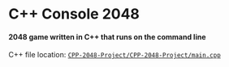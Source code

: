 # C++ Console 2048

#### 2048 game written in C++ that runs on the command line

C++ file location: [`CPP-2048-Project/CPP-2048-Project/main.cpp`](CPP-2048-Project/CPP-2048-Project/main.cpp)
